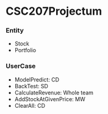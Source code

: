 # CSC207Projectum

### Entity
- Stock
- Portfolio

### UserCase
- ModelPredict: CD
- BackTest: SD
- CalculateRevenue: Whole team
- AddStockAtGivenPrice: MW
- ClearAll: CD

